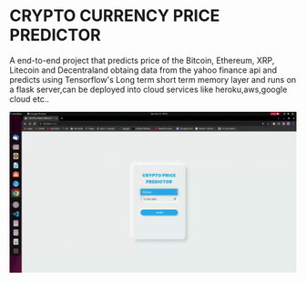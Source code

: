 
# CRYPTO CURRENCY PRICE PREDICTOR

A end-to-end project that predicts price of the Bitcoin, Ethereum,  XRP, Litecoin and Decentraland
obtaing data from the yahoo finance api and predicts using Tensorflow's Long term short term memory layer and runs on 
a flask server,can be deployed into cloud services like heroku,aws,google cloud etc..

![crypto](https://github.com/vavinash992/crypto-currency-price-predictor/blob/main/Screencast%20from%2012-06-22%2006_22_29%20PM%20IST.gif)
